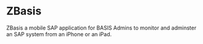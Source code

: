 # ZBasis

ZBasis a mobile SAP application for BASIS Admins to monitor and adminster an SAP system from an iPhone or an iPad.